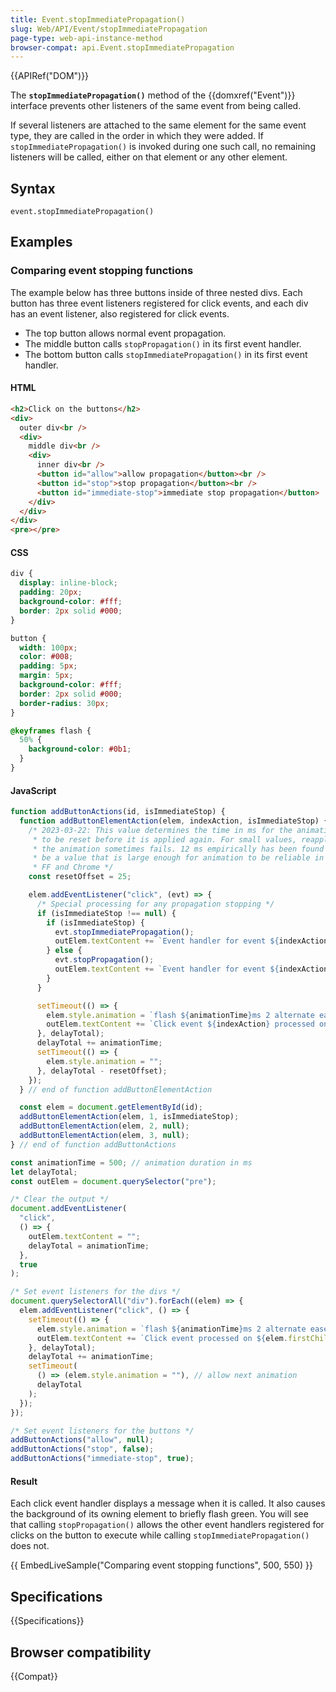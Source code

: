 ```yaml
---
title: Event.stopImmediatePropagation()
slug: Web/API/Event/stopImmediatePropagation
page-type: web-api-instance-method
browser-compat: api.Event.stopImmediatePropagation
---
```


{{APIRef("DOM")}}

The **`stopImmediatePropagation()`** method of the
{{domxref("Event")}} interface prevents other listeners of the same event from being called.

If several listeners are attached to the same element for the same event type, they are called in the order in which they were added. If `stopImmediatePropagation()` is invoked during one such call, no remaining listeners will be called, either on that element or any other element.

## Syntax

```js-nolint
event.stopImmediatePropagation()
```

## Examples

### Comparing event stopping functions

The example below has three buttons inside of three nested divs. Each button has three event listeners registered for click events, and each div has an event listener, also registered for click events.

- The top button allows normal event propagation.
- The middle button calls `stopPropagation()` in its first event handler.
- The bottom button calls `stopImmediatePropagation()` in its first event handler.

#### HTML

```html
<h2>Click on the buttons</h2>
<div>
  outer div<br />
  <div>
    middle div<br />
    <div>
      inner div<br />
      <button id="allow">allow propagation</button><br />
      <button id="stop">stop propagation</button><br />
      <button id="immediate-stop">immediate stop propagation</button>
    </div>
  </div>
</div>
<pre></pre>
```

#### CSS

```css
div {
  display: inline-block;
  padding: 20px;
  background-color: #fff;
  border: 2px solid #000;
}

button {
  width: 100px;
  color: #008;
  padding: 5px;
  margin: 5px;
  background-color: #fff;
  border: 2px solid #000;
  border-radius: 30px;
}

@keyframes flash {
  50% {
    background-color: #0b1;
  }
}
```

#### JavaScript

```js
function addButtonActions(id, isImmediateStop) {
  function addButtonElementAction(elem, indexAction, isImmediateStop) {
    /* 2023-03-22: This value determines the time in ms for the animation
     * to be reset before it is applied again. For small values, reapplying
     * the animation sometimes fails. 12 ms empirically has been found to
     * be a value that is large enough for animation to be reliable in
     * FF and Chrome */
    const resetOffset = 25;

    elem.addEventListener("click", (evt) => {
      /* Special processing for any propagation stopping */
      if (isImmediateStop !== null) {
        if (isImmediateStop) {
          evt.stopImmediatePropagation();
          outElem.textContent += `Event handler for event ${indexAction} calling stopImmediatePropagation()\n`;
        } else {
          evt.stopPropagation();
          outElem.textContent += `Event handler for event ${indexAction} calling stopPropagation()\n`;
        }
      }

      setTimeout(() => {
        elem.style.animation = `flash ${animationTime}ms 2 alternate ease-in`;
        outElem.textContent += `Click event ${indexAction} processed on "${elem.textContent}" button\n`;
      }, delayTotal);
      delayTotal += animationTime;
      setTimeout(() => {
        elem.style.animation = "";
      }, delayTotal - resetOffset);
    });
  } // end of function addButtonElementAction

  const elem = document.getElementById(id);
  addButtonElementAction(elem, 1, isImmediateStop);
  addButtonElementAction(elem, 2, null);
  addButtonElementAction(elem, 3, null);
} // end of function addButtonActions

const animationTime = 500; // animation duration in ms
let delayTotal;
const outElem = document.querySelector("pre");

/* Clear the output */
document.addEventListener(
  "click",
  () => {
    outElem.textContent = "";
    delayTotal = animationTime;
  },
  true
);

/* Set event listeners for the divs */
document.querySelectorAll("div").forEach((elem) => {
  elem.addEventListener("click", () => {
    setTimeout(() => {
      elem.style.animation = `flash ${animationTime}ms 2 alternate ease-out`;
      outElem.textContent += `Click event processed on ${elem.firstChild.data.trim()}\n`;
    }, delayTotal);
    delayTotal += animationTime;
    setTimeout(
      () => (elem.style.animation = ""), // allow next animation
      delayTotal
    );
  });
});

/* Set event listeners for the buttons */
addButtonActions("allow", null);
addButtonActions("stop", false);
addButtonActions("immediate-stop", true);
```

#### Result

Each click event handler displays a message when it is called. It also causes the background of its owning element to briefly flash green. You will see that calling `stopPropagation()` allows the other event handlers registered for clicks on the button to execute while calling `stopImmediatePropagation()` does not.

{{ EmbedLiveSample("Comparing event stopping functions", 500, 550) }}

## Specifications

{{Specifications}}

## Browser compatibility

{{Compat}}
